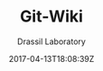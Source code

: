 ---
title: "Git-Wiki"
github: https://github.com/drassil/git-wiki
demo: https://drassil.github.io/git-wiki
author: Drassil Laboratory

ssg:
  - Jekyll
cms:
  - No Cms
date: 2017-04-13T18:08:39Z
github_branch: master
---